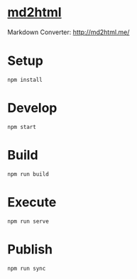 # [md2html](http://md2html.me/)
Markdown Converter: http://md2html.me/

# Setup
```
npm install
```

# Develop
```
npm start
```

# Build
```
npm run build
```

# Execute
```
npm run serve
```

# Publish
```
npm run sync
```
